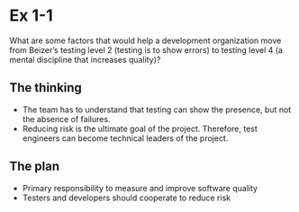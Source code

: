 # Ex 1-1 #
What are some factors that would help a development organization move from Beizer’s testing level 2 (testing is to show errors) to testing level 4 (a mental discipline that increases quality)?

## The thinking ##
* The team has to understand that testing can show the presence, but not the absence of failures.
* Reducing risk is the ultimate goal of the project. Therefore, test engineers can become technical leaders of the project.

## The plan ##
* Primary responsibility to measure and improve software quality
* Testers and developers should cooperate to reduce risk
